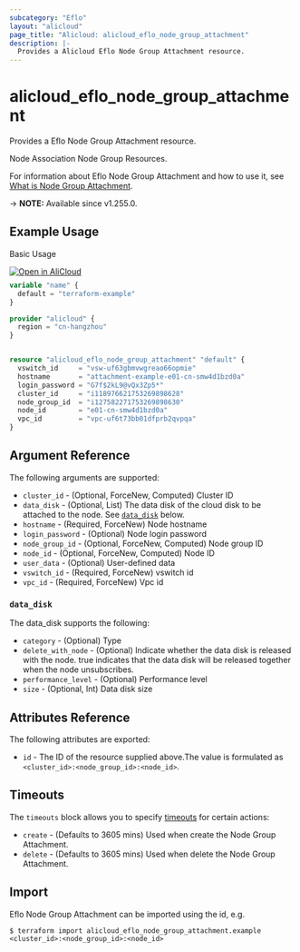 ```yaml
---
subcategory: "Eflo"
layout: "alicloud"
page_title: "Alicloud: alicloud_eflo_node_group_attachment"
description: |-
  Provides a Alicloud Eflo Node Group Attachment resource.
---
```


# alicloud_eflo_node_group_attachment

Provides a Eflo Node Group Attachment resource.

Node Association Node Group Resources.

For information about Eflo Node Group Attachment and how to use it, see [What is Node Group Attachment](https://next.api.alibabacloud.com/document/eflo-controller/2022-12-15/ExtendCluster).

-> **NOTE:** Available since v1.255.0.

## Example Usage

Basic Usage

<div style="display: block;margin-bottom: 40px;"><div class="oics-button" style="float: right;position: absolute;margin-bottom: 10px;">
  <a href="https://api.aliyun.com/terraform?resource=alicloud_eflo_node_group_attachment&exampleId=a1e5cf03-c0c8-71a4-27bb-f267258771d4b1637688&activeTab=example&spm=docs.r.eflo_node_group_attachment.0.a1e5cf03c0&intl_lang=EN_US" target="_blank">
    <img alt="Open in AliCloud" src="https://img.alicdn.com/imgextra/i1/O1CN01hjjqXv1uYUlY56FyX_!!6000000006049-55-tps-254-36.svg" style="max-height: 44px; max-width: 100%;">
  </a>
</div></div>

```terraform
variable "name" {
  default = "terraform-example"
}

provider "alicloud" {
  region = "cn-hangzhou"
}


resource "alicloud_eflo_node_group_attachment" "default" {
  vswitch_id     = "vsw-uf63gbmvwgreao66opmie"
  hostname       = "attachment-example-e01-cn-smw4d1bzd0a"
  login_password = "G7f$2kL9@vQx3Zp5*"
  cluster_id     = "i118976621753269898628"
  node_group_id  = "i127582271753269898630"
  node_id        = "e01-cn-smw4d1bzd0a"
  vpc_id         = "vpc-uf6t73bb01dfprb2qvpqa"
}
```

## Argument Reference

The following arguments are supported:
* `cluster_id` - (Optional, ForceNew, Computed) Cluster ID
* `data_disk` - (Optional, List) The data disk of the cloud disk to be attached to the node. See [`data_disk`](#data_disk) below.
* `hostname` - (Required, ForceNew) Node hostname
* `login_password` - (Optional) Node login password
* `node_group_id` - (Optional, ForceNew, Computed) Node group ID
* `node_id` - (Optional, ForceNew, Computed) Node ID
* `user_data` - (Optional) User-defined data
* `vswitch_id` - (Required, ForceNew) vswitch id
* `vpc_id` - (Required, ForceNew) Vpc id

### `data_disk`

The data_disk supports the following:
* `category` - (Optional) Type
* `delete_with_node` - (Optional) Indicate whether the data disk is released with the node. true indicates that the data disk will be released together when the node unsubscribes.
* `performance_level` - (Optional) Performance level
* `size` - (Optional, Int) Data disk size

## Attributes Reference

The following attributes are exported:
* `id` - The ID of the resource supplied above.The value is formulated as `<cluster_id>:<node_group_id>:<node_id>`.

## Timeouts

The `timeouts` block allows you to specify [timeouts](https://developer.hashicorp.com/terraform/language/resources/syntax#operation-timeouts) for certain actions:
* `create` - (Defaults to 3605 mins) Used when create the Node Group Attachment.
* `delete` - (Defaults to 3605 mins) Used when delete the Node Group Attachment.

## Import

Eflo Node Group Attachment can be imported using the id, e.g.

```shell
$ terraform import alicloud_eflo_node_group_attachment.example <cluster_id>:<node_group_id>:<node_id>
```